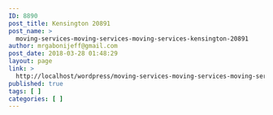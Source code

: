 ```yaml
---
ID: 8890
post_title: Kensington 20891
post_name: >
  moving-services-moving-services-moving-services-kensington-20891
author: mrgabonijeff@gmail.com
post_date: 2018-03-28 01:48:29
layout: page
link: >
  http://localhost/wordpress/moving-services-moving-services-moving-services-kensington-20891/
published: true
tags: [ ]
categories: [ ]
---
```


